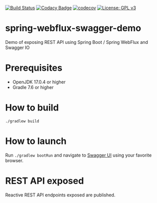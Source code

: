 [![Build Status](https://travis-ci.com/rednavis/spring-webflux-swagger-demo.svg?branch=master)](https://travis-ci.com/rednavis/spring-webflux-swagger-demo)
[![Codacy Badge](https://app.codacy.com/project/badge/Grade/1bb81a403efd4a21b2a8faa4a5d3de91)](https://www.codacy.com/gh/rednavis/spring-webflux-swagger-demo/dashboard?utm_source=github.com&amp;utm_medium=referral&amp;utm_content=rednavis/spring-webflux-swagger-demo&amp;utm_campaign=Badge_Grade)
[![codecov](https://codecov.io/gh/rednavis/spring-webflux-swagger-demo/branch/master/graph/badge.svg)](https://codecov.io/gh/rednavis/spring-webflux-swagger-demo)
[![License: GPL v3](https://img.shields.io/badge/License-GPLv3-blue.svg)](https://www.gnu.org/licenses/gpl-3.0)

# spring-webflux-swagger-demo
Demo of exposing REST API using Spring Boot / Spring WebFlux and Swagger IO

# Prerequisites
- OpenJDK 17.0.4 or higher
- Gradle 7.6 or higher

# How to build
`./gradlew build`

# How to launch
Run `./gradlew bootRun` and navigate to [Swagger UI](http://localhost:8080/swagger-ui/) using your favorite browser. 

# REST API exposed
Reactive REST API endpoints exposed are published.
